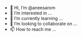 - 👋 Hi, I’m @aneesarom
- 👀 I’m interested in ...
- 🌱 I’m currently learning ...
- 💞️ I’m looking to collaborate on ...
- 📫 How to reach me ...

<!---
aneesarom/aneesarom is a ✨ special ✨ repository because its `README.md` (this file) appears on your GitHub profile.
You can click the Preview link to take a look at your changes.
--->
